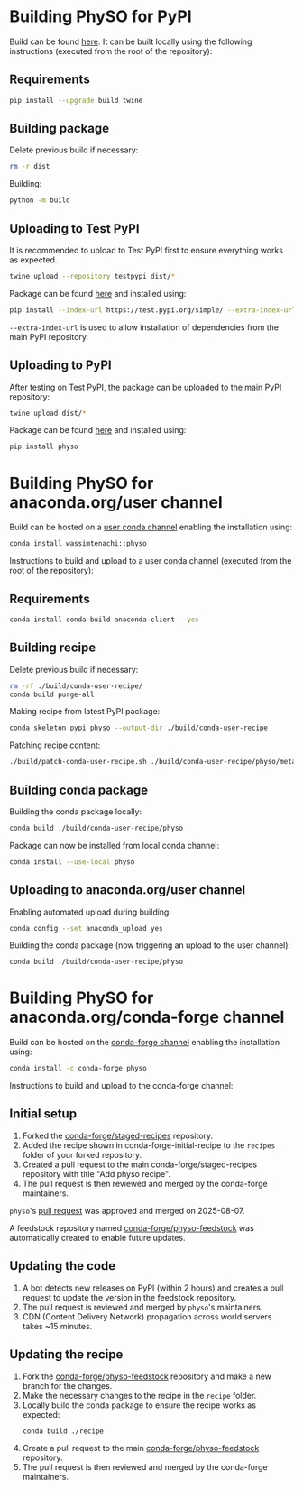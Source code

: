 # Building PhySO for PyPI

Build can be found [here](https://pypi.org/project/physo/).
It can be built locally using the following instructions (executed from the root of the repository):

## Requirements

```bash
pip install --upgrade build twine
```

## Building package

Delete previous build if necessary:
```bash
rm -r dist
```

Building:
```bash
python -m build
```

## Uploading to Test PyPI

It is recommended to upload to Test PyPI first to ensure everything works as expected.
```bash
twine upload --repository testpypi dist/*
```

Package can be found [here](https://test.pypi.org/project/physo/) and installed using:
```bash
pip install --index-url https://test.pypi.org/simple/ --extra-index-url https://pypi.org/simple physo
```
`--extra-index-url` is used to allow installation of dependencies from the main PyPI repository.

## Uploading to PyPI

After testing on Test PyPI, the package can be uploaded to the main PyPI repository:
```bash
twine upload dist/*
```
Package can be found [here](https://pypi.org/project/physo/) and installed using:
```bash
pip install physo
```

# Building PhySO for anaconda.org/user channel

Build can be hosted on a [user conda channel](https://anaconda.org/WassimTenachi/physo) enabling the installation using:
```bash
conda install wassimtenachi::physo
```

Instructions to build and upload to a user conda channel (executed from the root of the repository):

## Requirements

```bash
conda install conda-build anaconda-client --yes
```

## Building recipe

Delete previous build if necessary:
```bash
rm -rf ./build/conda-user-recipe/
conda build purge-all
```

Making recipe from latest PyPI package:
```bash
conda skeleton pypi physo --output-dir ./build/conda-user-recipe
```

Patching recipe content:
```bash
./build/patch-conda-user-recipe.sh ./build/conda-user-recipe/physo/meta.yaml
```

## Building conda package

Building the conda package locally:
```bash
conda build ./build/conda-user-recipe/physo
```

Package can now be installed from local conda channel:
```bash
conda install --use-local physo
```

## Uploading to anaconda.org/user channel

Enabling automated upload during building:
```bash
conda config --set anaconda_upload yes 
```
Building the conda package (now triggering an upload to the user channel):
```bash
conda build ./build/conda-user-recipe/physo
```

# Building PhySO for anaconda.org/conda-forge channel

Build can be hosted on the [conda-forge channel](https://anaconda.org/conda-forge/physo) enabling the installation using:
```bash
conda install -c conda-forge physo
```

Instructions to build and upload to the conda-forge channel:

## Initial setup

1. Forked the [conda-forge/staged-recipes](https://github.com/conda-forge/staged-recipes) repository.
2. Added the recipe shown in conda-forge-initial-recipe to the `recipes` folder of your forked repository.
3. Created a pull request to the main conda-forge/staged-recipes repository with title "Add physo recipe".
4. The pull request is then reviewed and merged by the conda-forge maintainers.
 
`physo`'s [pull request](https://github.com/conda-forge/staged-recipes/pull/30733) was approved and merged on 2025-08-07.

A feedstock repository named [conda-forge/physo-feedstock](https://github.com/conda-forge/physo-feedstock/) was automatically created to enable future updates.

## Updating the code

1. A bot detects new releases on PyPI (within 2 hours) and creates a pull request to update the version in the feedstock repository.
2. The pull request is reviewed and merged by `physo`'s maintainers.
3. CDN (Content Delivery Network) propagation across world servers takes ~15 minutes.

## Updating the recipe

1. Fork the [conda-forge/physo-feedstock](https://github.com/conda-forge/physo-feedstock/) repository and make a new branch for the changes.
2. Make the necessary changes to the recipe in the `recipe` folder.
3. Locally build the conda package to ensure the recipe works as expected:
   ```bash
   conda build ./recipe
   ```
4. Create a pull request to the main [conda-forge/physo-feedstock](https://github.com/conda-forge/physo-feedstock/) repository.
5. The pull request is then reviewed and merged by the conda-forge maintainers.

